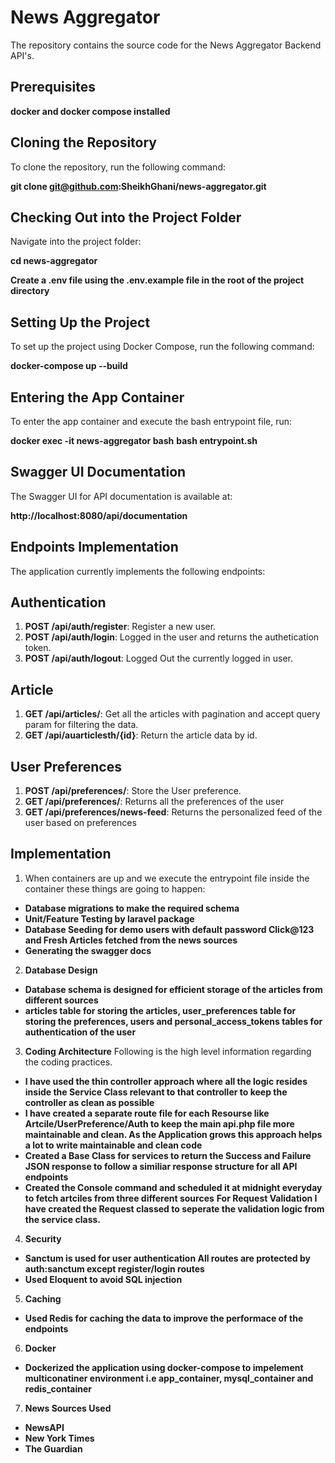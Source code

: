 # News Aggregator

The repository contains the source code for the News Aggregator Backend API's.

## Prerequisites
**docker and docker compose installed**

## Cloning the Repository

To clone the repository, run the following command:

**git clone git@github.com:SheikhGhani/news-aggregator.git**

## Checking Out into the Project Folder

Navigate into the project folder:

**cd news-aggregator**

**Create a .env file using the .env.example file in the root of the project directory**

## Setting Up the Project

To set up the project using Docker Compose, run the following command:

**docker-compose up --build**

## Entering the App Container

To enter the app container and execute the bash entrypoint file, run:

**docker exec -it news-aggregator bash**
**bash entrypoint.sh**

## Swagger UI Documentation

The Swagger UI for API documentation is available at:

**http://localhost:8080/api/documentation**

## Endpoints Implementation

The application currently implements the following endpoints:

## Authentication

1. **POST /api/auth/register**: Register a new user.
2. **POST /api/auth/login**: Logged in the user and returns the authetication token.
3. **POST /api/auth/logout**: Logged Out the currently logged in user.

## Article

1. **GET /api/articles/**: Get all the articles with pagination and accept query param for filtering the data.
2. **GET /api/auarticlesth/{id}**: Return the article data by id.

## User Preferences

1. **POST /api/preferences/**: Store the User preference.
2. **GET /api/preferences/**: Returns all the preferences of the user
2. **GET /api/preferences/news-feed**: Returns the personalized feed of the user based on preferences

## Implementation

1. When containers are up and we execute the entrypoint file inside the container these things are going to happen:
- **Database migrations to make the required schema**
- **Unit/Feature Testing by laravel package**
- **Database Seeding for demo users with default password Click@123 and Fresh Articles fetched from the news sources**
- **Generating the swagger docs**

2. **Database Design**
- **Database schema is designed for efficient storage of the articles from different sources**
- **articles table for storing the articles, user_preferences table for storing the preferences, users and personal_access_tokens tables for authentication of the user**

3. **Coding Architecture**
Following is the high level information regarding the coding practices.
- **I have used the thin controller approach where all the logic resides inside the Service Class relevant to that controller to keep the controller as clean as possible**
- **I have created a separate route file for each Resourse like Artcile/UserPreference/Auth to keep the main api.php file more maintainable and clean. As the Application grows this approach helps a lot to write maintainable and clean code**
- **Created a Base Class for services to return the Success and Failure JSON response to follow a similiar response structure for all API endpoints**
- **Created the Console command and scheduled it at midnight  everyday to fetch artciles from three different sources**
**For Request Validation I have created the Request classed to seperate the validation logic from the service class.**

4. **Security**

- **Sanctum is used for user authentication All routes are protected by auth:sanctum except register/login routes**
- **Used Eloquent to avoid SQL injection**

5. **Caching**

- **Used Redis for caching the data to improve the performace of the endpoints**

6. **Docker**
- **Dockerized the application using docker-compose to impelement multiconatiner environment i.e app_container, mysql_container and redis_container**

7. **News Sources Used**

- **NewsAPI**
- **New York Times**
- **The Guardian**